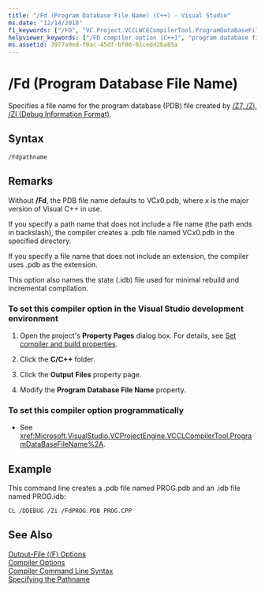 ```yaml
---
title: "/Fd (Program Database File Name) (C++) - Visual Studio"
ms.date: "12/14/2018"
f1_keywords: ["/FD", "VC.Project.VCCLWCECompilerTool.ProgramDataBaseFileName", "VC.Project.VCCLCompilerTool.ProgramDataBaseFileName"]
helpviewer_keywords: ["/FD compiler option [C++]", "program database file name [C++]", "-FD compiler option [C++]", "PDB files, creating", "program database compiler option [C++]", ".pdb files, creating", "FD compiler option [C++]"]
ms.assetid: 3977a9ed-f0ac-45df-bf06-01cedd2ba85a
---
```

# /Fd (Program Database File Name)

Specifies a file name for the program database (PDB) file created by [/Z7, /Zi, /ZI (Debug Information Format)](z7-zi-zi-debug-information-format.md).

## Syntax

```
/Fdpathname
```

## Remarks

Without **/Fd**, the PDB file name defaults to VC*x*0.pdb, where *x* is the major version of Visual C++ in use.

If you specify a path name that does not include a file name (the path ends in backslash), the compiler creates a .pdb file named VC*x*0.pdb in the specified directory.

If you specify a file name that does not include an extension, the compiler uses .pdb as the extension.

This option also names the state (.idb) file used for minimal rebuild and incremental compilation.

### To set this compiler option in the Visual Studio development environment

1. Open the project's **Property Pages** dialog box. For details, see [Set compiler and build properties](../working-with-project-properties.md).

1. Click the **C/C++** folder.

1. Click the **Output Files** property page.

1. Modify the **Program Database File Name** property.

### To set this compiler option programmatically

- See <xref:Microsoft.VisualStudio.VCProjectEngine.VCCLCompilerTool.ProgramDataBaseFileName%2A>.

## Example

This command line creates a .pdb file named PROG.pdb and an .idb file named PROG.idb:

```
CL /DDEBUG /Zi /FdPROG.PDB PROG.CPP
```

## See Also

[Output-File (/F) Options](output-file-f-options.md)<br/>
[Compiler Options](compiler-options.md)<br/>
[Compiler Command Line Syntax](compiler-command-line-syntax.md)<br/>
[Specifying the Pathname](specifying-the-pathname.md)